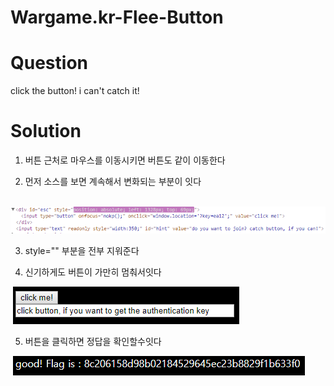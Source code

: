 # Wargame.kr-Flee-Button

# Question
click the button! i can't catch it!

# Solution

1. 버튼 근처로 마우스를 이동시키면 버튼도 같이 이동한다

2. 먼저 소스를 보면 계속해서 변화되는 부분이 잇다

  ![IMG](./source.PNG)
  
3. style="" 부분을 전부 지워준다

4. 신기하게도 버튼이 가만히 멈춰서잇다

  ![IMG](./hold.PNG)
  
5. 버튼을 클릭하면 정답을 확인할수잇다

  ![IMG](./answer.PNG)

